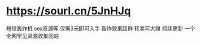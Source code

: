 # https://sourl.cn/5JnHJq
短信轰炸机 sex资源等 仅需3元即可入手 轰炸效果超群 转卖可大赚 持续更新
一个全网罕见资源收集网站 
 
 
 
 
   
 
   
 
 

